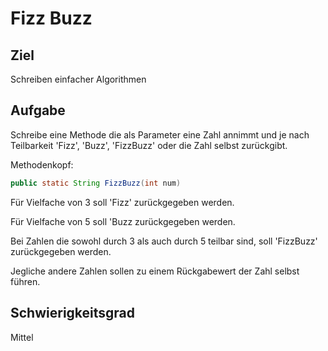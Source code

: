 # Fizz Buzz
## Ziel
Schreiben einfacher Algorithmen

## Aufgabe

Schreibe eine Methode die als Parameter eine Zahl annimmt
und je nach Teilbarkeit 'Fizz', 'Buzz', 'FizzBuzz' oder die Zahl selbst zurückgibt. 

Methodenkopf:
```java 
public static String FizzBuzz(int num)
```

Für Vielfache von 3 soll 'Fizz' zurückgegeben werden.

Für Vielfache von 5 soll 'Buzz zurückgegeben werden.

Bei Zahlen die sowohl durch 3 als auch durch 5 teilbar sind,
soll 'FizzBuzz' zurückgegeben werden.

Jegliche andere Zahlen sollen zu einem Rückgabewert der Zahl
selbst führen.

## Schwierigkeitsgrad
Mittel
